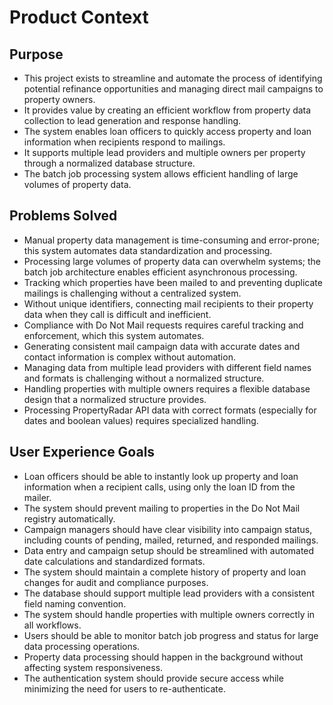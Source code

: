 # Product Context

## Purpose
- This project exists to streamline and automate the process of identifying potential refinance opportunities and managing direct mail campaigns to property owners.
- It provides value by creating an efficient workflow from property data collection to lead generation and response handling.
- The system enables loan officers to quickly access property and loan information when recipients respond to mailings.
- It supports multiple lead providers and multiple owners per property through a normalized database structure.
- The batch job processing system allows efficient handling of large volumes of property data.

## Problems Solved
- Manual property data management is time-consuming and error-prone; this system automates data standardization and processing.
- Processing large volumes of property data can overwhelm systems; the batch job architecture enables efficient asynchronous processing.
- Tracking which properties have been mailed to and preventing duplicate mailings is challenging without a centralized system.
- Without unique identifiers, connecting mail recipients to their property data when they call is difficult and inefficient.
- Compliance with Do Not Mail requests requires careful tracking and enforcement, which this system automates.
- Generating consistent mail campaign data with accurate dates and contact information is complex without automation.
- Managing data from multiple lead providers with different field names and formats is challenging without a normalized structure.
- Handling properties with multiple owners requires a flexible database design that a normalized structure provides.
- Processing PropertyRadar API data with correct formats (especially for dates and boolean values) requires specialized handling.

## User Experience Goals
- Loan officers should be able to instantly look up property and loan information when a recipient calls, using only the loan ID from the mailer.
- The system should prevent mailing to properties in the Do Not Mail registry automatically.
- Campaign managers should have clear visibility into campaign status, including counts of pending, mailed, returned, and responded mailings.
- Data entry and campaign setup should be streamlined with automated date calculations and standardized formats.
- The system should maintain a complete history of property and loan changes for audit and compliance purposes.
- The database should support multiple lead providers with a consistent field naming convention.
- The system should handle properties with multiple owners correctly in all workflows.
- Users should be able to monitor batch job progress and status for large data processing operations.
- Property data processing should happen in the background without affecting system responsiveness.
- The authentication system should provide secure access while minimizing the need for users to re-authenticate.
